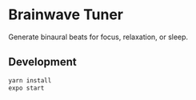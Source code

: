 # Brainwave Tuner

Generate binaural beats for focus, relaxation, or sleep.

## Development

```bash
yarn install
expo start
```
